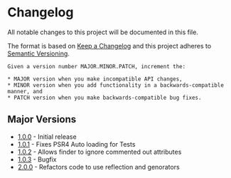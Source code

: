# Changelog
All notable changes to this project will be documented in this file.

The format is based on [Keep a Changelog](http://keepachangelog.com/en/1.0.0/)
and this project adheres to [Semantic Versioning](http://semver.org/spec/v2.0.0.html).

    Given a version number MAJOR.MINOR.PATCH, increment the:

    * MAJOR version when you make incompatible API changes,
    * MINOR version when you add functionality in a backwards-compatible manner, and
    * PATCH version when you make backwards-compatible bug fixes.

## Major Versions
* [1.0.0](#400---2020-11-21) - Initial release
* [1.0.1](#400---2020-11-21) - Fixes PSR4 Auto loading for Tests
* [1.0.2](#400---2020-11-21) - Allows finder to ignore commented out attributes
* [1.0.3](#400---2020-11-21) - Bugfix
* [2.0.0](#400---2020-11-23) - Refactors code to use reflection and genorators